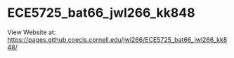 # ECE5725_bat66_jwl266_kk848

View Website at: https://pages.github.coecis.cornell.edu/jwl266/ECE5725_bat66_jwl266_kk848/
